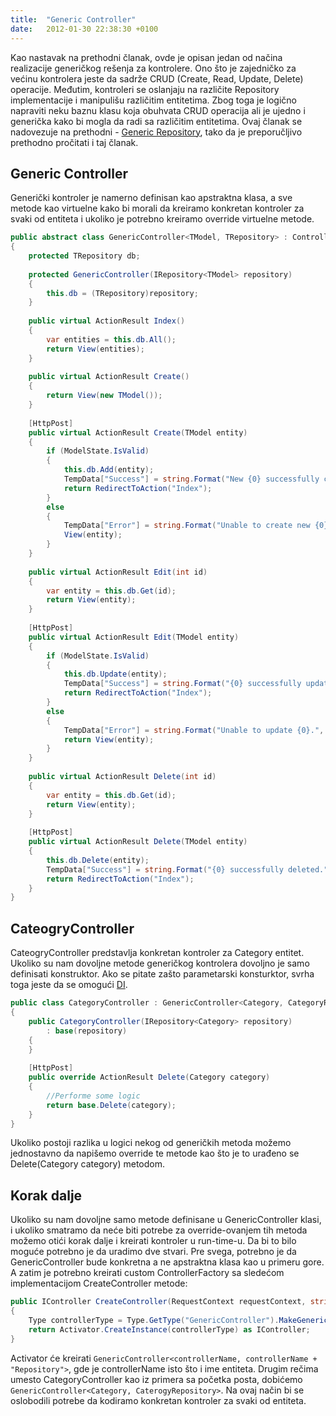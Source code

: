 ```yaml
---
title:  "Generic Controller"
date:   2012-01-30 22:38:30 +0100
---
```


Kao nastavak na prethodni članak, ovde je opisan jedan od načina realizacije generičkog rešenja za kontrolere. Ono što je zajedničko za većinu kontrolera jeste da sadrže CRUD (Create, Read, Update, Delete) operacije. Međutim, kontroleri se oslanjaju na različite Repository implementacije i manipulišu različitim entitetima. Zbog toga je logično napraviti neku baznu klasu koja obuhvata CRUD operacija ali je ujedno i generička kako bi mogla da radi sa različitim entitetima. Ovaj članak se nadovezuje na prethodni - [Generic Repository](http://ivanfranjic.net/2012/1/generic-repository), tako da je preporučljivo prethodno pročitati i taj članak.

## Generic Controller

Generički kontroler je namerno definisan kao apstraktna klasa, a sve metode kao virtuelne kako bi morali da kreiramo konkretan kontroler za svaki od entiteta i ukoliko je potrebno kreiramo override virtuelne metode.

```csharp
public abstract class GenericController<TModel, TRepository> : Controller where TModel : EntityObject, new() where TRepository : IRepository<TModel>
{
    protected TRepository db;
 
    protected GenericController(IRepository<TModel> repository)
    {
        this.db = (TRepository)repository;
    }
 
    public virtual ActionResult Index()
    {
        var entities = this.db.All();
        return View(entities);
    }
 
    public virtual ActionResult Create()
    {
        return View(new TModel());
    }
 
    [HttpPost]
    public virtual ActionResult Create(TModel entity)
    {
        if (ModelState.IsValid)
        {
            this.db.Add(entity);
            TempData["Success"] = string.Format("New {0} successfully created.", entity.GetType().Name);
            return RedirectToAction("Index");
        }
        else
        {
            TempData["Error"] = string.Format("Unable to create new {0}.", entity.GetType().Name);
            View(entity);
        }
    }
 
    public virtual ActionResult Edit(int id)
    {
        var entity = this.db.Get(id);
        return View(entity);
    }
 
    [HttpPost]
    public virtual ActionResult Edit(TModel entity)
    {
        if (ModelState.IsValid)
        {
            this.db.Update(entity);
            TempData["Success"] = string.Format("{0} successfully updated.", entity.GetType().Name);&
            return RedirectToAction("Index");
        }
        else
        {
            TempData["Error"] = string.Format("Unable to update {0}.", entity.GetType().Name);
            return View(entity);
        }
    }
 
    public virtual ActionResult Delete(int id)
    {
        var entity = this.db.Get(id);
        return View(entity);
    }
 
    [HttpPost]
    public virtual ActionResult Delete(TModel entity)
    {
        this.db.Delete(entity);
        TempData["Success"] = string.Format("{0} successfully deleted.", entity.GetType().Name);
        return RedirectToAction("Index");
    }
}
```

## CateogryController

CateogryController predstavlja konkretan kontroler za Category entitet. Ukoliko su nam dovoljne metode generičkog kontrolera dovoljno je samo definisati konstruktor. Ako se pitate zašto parametarski konsturktor, svrha toga jeste da se omogući [DI](http://ivanfranjic.net/2011/5/dependency-injection).

```csharp
public class CategoryController : GenericController<Category, CategoryRepository>
{
    public CategoryController(IRepository<Category> repository)
        : base(repository)
    {
    }
 
    [HttpPost]
    public override ActionResult Delete(Category category)
    {
        //Performe some logic
        return base.Delete(category);
    }
}
```

Ukoliko postoji razlika u logici nekog od generičkih metoda možemo jednostavno da napišemo override te metode kao što je to urađeno se Delete(Category category) metodom.

## Korak dalje

Ukoliko su nam dovoljne samo metode definisane u GenericController klasi, i ukoliko smatramo da neće biti potrebe za override-ovanjem tih metoda možemo otići korak dalje i kreirati kontroler u run-time-u. Da bi to bilo moguće potrebno je da uradimo dve stvari. Pre svega, potrebno je da GenericController bude konkretna a ne apstraktna klasa kao u primeru gore. A zatim je potrebno kreirati custom ControllerFactory sa sledećom implementacijom CreateController metode:

```csharp
public IController CreateController(RequestContext requestContext, string controllerName)
{
    Type controllerType = Type.GetType("GenericController").MakeGenericType(Type.GetType(controllerName), Type.GetType(controllerName + "Repository"));
    return Activator.CreateInstance(controllerType) as IController;
}
```

Activator će kreirati `GenericController<controllerName, controllerName + "Repository">`, gde je controllerName isto što i ime entiteta. Drugim rečima umesto CategoryController kao iz primera sa početka posta, dobićemo `GenericController<Category, CaterogyRepository>`. Na ovaj način bi se oslobodili potrebe da kodiramo konkretan kontroler za svaki od entiteta.
